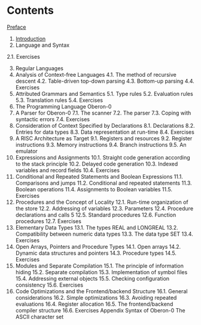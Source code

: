 # Contents

[Preface](./Preface.md)

1. [Introduction](./Intro.md)
2. Language and Syntax

2.1. Exercises

3. Regular Languages
4. Analysis of Context-free Languages
4.1. The method of recursive descent
4.2. Table-driven top-down parsing
4.3. Bottom-up parsing
4.4. Exercises
5. Attributed Grammars and Semantics
5.1. Type rules
5.2. Evaluation rules
5.3. Translation rules
5.4. Exercises
6. The Programming Language Oberon-0
7. A Parser for Oberon-0
7.1. The scanner
7.2. The parser
7.3. Coping with syntactic errors
7.4. Exercises
8. Consideration of Context Specified by Declarations
8.1. Declarations
8.2. Entries for data types
8.3. Data representation at run-time
8.4. Exercises
9. A RISC Architecture as Target
9.1. Registers and resources
9.2. Register instructions
9.3. Memory instructions
9.4. Branch instructions
9.5. An emulator
10. Expressions and Assignments
10.1. Straight code generation according to the stack principle
10.2. Delayed code generation
10.3. Indexed variables and record fields
10.4. Exercises
11. Conditional and Repeated Statements and Boolean Expressions
11.1. Comparisons and jumps
11.2. Conditional and repeated statements
11.3. Boolean operations
11.4. Assignments to Boolean variables
11.5. Exercises
12. Procedures and the Concept of Locality
12.1. Run-time organization of the store
12.2. Addressing of variables
12.3. Parameters
12.4. Procedure declarations and calls
5
12.5. Standard procedures
12.6. Function procedures
12.7. Exercises
13. Elementary Data Types
13.1. The types REAL and LONGREAL
13.2. Compatibility between numeric data types
13.3. The data type SET
13.4. Exercises
14. Open Arrays, Pointers and Procedure Types
14.1. Open arrays
14.2. Dynamic data structures and pointers
14.3. Procedure types
14.5. Exercises
15. Modules and Separate Compilation
15.1. The principle of information hiding
15.2. Separate compilation
15.3. Implementation of symbol files
15.4. Addressing external objects
15.5. Checking configuration consistency
15.6. Exercises
16. Code Optimizations and the Frontend/backend Structure
16.1. General considerations
16.2. Simple optimizations
16.3. Avoiding repeated evaluations
16.4. Register allocation
16.5. The frontend/backend compiler structure
16.6. Exercises
Appendix
Syntax of Oberon-0
The ASCII character set
